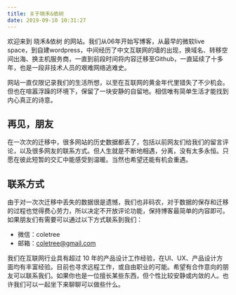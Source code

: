 ```yaml
---
title: 关于晓禾&依树
date: 2019-09-10 10:31:27
---
```



欢迎来到 晓禾&依树 的网站。我们从06年开始写博客，从最早的微软live space，到自建wordpress，中间经历了中文互联网的墙的出现，换域名、转移空间出海、换主机服务商，一直到前段时间将内容迁移至Github，一直延续了十多年，也是一段非技术人员的艰难网络逃难史。

网站一直仅限记录我们的生活所想，以至在互联网的黄金年代里错失了不少机会。但也在喧嚣浮躁的环境下，保留了一块安静的自留地。相信唯有简单生活才能找到内心真正的诗意。


## 再见，朋友

在一次次的迁移中，很多网站的历史数据都丢了，包括以前网友们给我们的留言评论，以及很多网友的联系方式。但人生就是不断地相遇，分离，没有太多永恒。只愿在彼此短暂的交汇中能感受到温暖。当然也希望还能有机会重遇。


## 联系方式

由于对一次次迁移中丢失的数据很是遗憾，我们也非码农，对于数据的保存和迁移的过程也觉得费心劳力，所以决定不开放评论功能，保持博客最简单的内容即可。如果朋友们有需要可以通过以下方式联系到我们：

* 微信：coletree 
* 邮箱：coletree@gmail.com 

我们在互联网行业具有超过 10 年的产品设计工作经验，在UI、UX、产品设计方面均有丰富经验。目前也寻求远程工作，或自由职业的可能。希望有合作意向的朋友可以联系我们。如果你也是一位擅长某些东西，但个性比较安静或内敛的人。也许我们可以一起坐下来聊聊可以做些什么。

